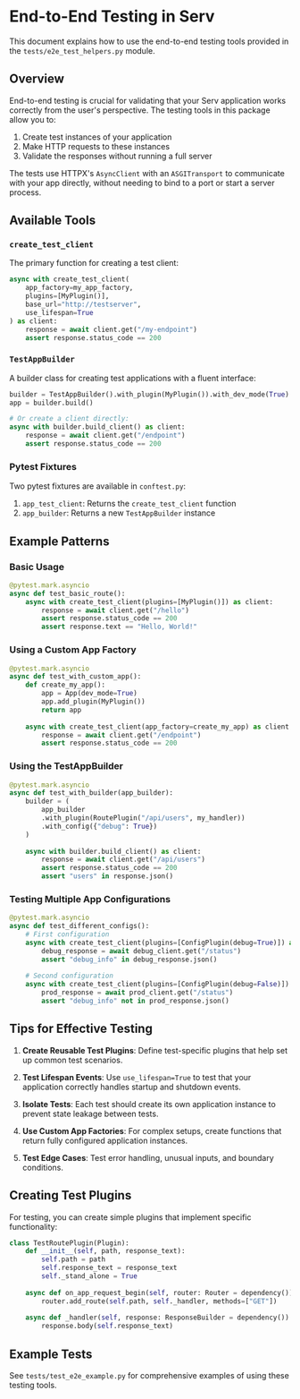 # End-to-End Testing in Serv

This document explains how to use the end-to-end testing tools provided in the `tests/e2e_test_helpers.py` module.

## Overview

End-to-end testing is crucial for validating that your Serv application works correctly from the user's perspective. The testing tools in this package allow you to:

1. Create test instances of your application
2. Make HTTP requests to these instances
3. Validate the responses without running a full server

The tests use HTTPX's `AsyncClient` with an `ASGITransport` to communicate with your app directly, without needing to bind to a port or start a server process.

## Available Tools

### `create_test_client`

The primary function for creating a test client:

```python
async with create_test_client(
    app_factory=my_app_factory,
    plugins=[MyPlugin()],
    base_url="http://testserver",
    use_lifespan=True
) as client:
    response = await client.get("/my-endpoint")
    assert response.status_code == 200
```

### `TestAppBuilder`

A builder class for creating test applications with a fluent interface:

```python
builder = TestAppBuilder().with_plugin(MyPlugin()).with_dev_mode(True)
app = builder.build()

# Or create a client directly:
async with builder.build_client() as client:
    response = await client.get("/endpoint")
    assert response.status_code == 200
```

### Pytest Fixtures

Two pytest fixtures are available in `conftest.py`:

1. `app_test_client`: Returns the `create_test_client` function
2. `app_builder`: Returns a new `TestAppBuilder` instance

## Example Patterns

### Basic Usage

```python
@pytest.mark.asyncio
async def test_basic_route():
    async with create_test_client(plugins=[MyPlugin()]) as client:
        response = await client.get("/hello")
        assert response.status_code == 200
        assert response.text == "Hello, World!"
```

### Using a Custom App Factory

```python
@pytest.mark.asyncio
async def test_with_custom_app():
    def create_my_app():
        app = App(dev_mode=True)
        app.add_plugin(MyPlugin())
        return app
    
    async with create_test_client(app_factory=create_my_app) as client:
        response = await client.get("/endpoint")
        assert response.status_code == 200
```

### Using the TestAppBuilder

```python
@pytest.mark.asyncio
async def test_with_builder(app_builder):
    builder = (
        app_builder
        .with_plugin(RoutePlugin("/api/users", my_handler))
        .with_config({"debug": True})
    )
    
    async with builder.build_client() as client:
        response = await client.get("/api/users")
        assert response.status_code == 200
        assert "users" in response.json()
```

### Testing Multiple App Configurations

```python
@pytest.mark.asyncio
async def test_different_configs():
    # First configuration
    async with create_test_client(plugins=[ConfigPlugin(debug=True)]) as debug_client:
        debug_response = await debug_client.get("/status")
        assert "debug_info" in debug_response.json()
    
    # Second configuration
    async with create_test_client(plugins=[ConfigPlugin(debug=False)]) as prod_client:
        prod_response = await prod_client.get("/status")
        assert "debug_info" not in prod_response.json()
```

## Tips for Effective Testing

1. **Create Reusable Test Plugins**: Define test-specific plugins that help set up common test scenarios.

2. **Test Lifespan Events**: Use `use_lifespan=True` to test that your application correctly handles startup and shutdown events.

3. **Isolate Tests**: Each test should create its own application instance to prevent state leakage between tests.

4. **Use Custom App Factories**: For complex setups, create functions that return fully configured application instances.

5. **Test Edge Cases**: Test error handling, unusual inputs, and boundary conditions.

## Creating Test Plugins

For testing, you can create simple plugins that implement specific functionality:

```python
class TestRoutePlugin(Plugin):
    def __init__(self, path, response_text):
        self.path = path
        self.response_text = response_text
        self._stand_alone = True
        
    async def on_app_request_begin(self, router: Router = dependency()):
        router.add_route(self.path, self._handler, methods=["GET"])
        
    async def _handler(self, response: ResponseBuilder = dependency()):
        response.body(self.response_text)
```

## Example Tests

See `tests/test_e2e_example.py` for comprehensive examples of using these testing tools. 